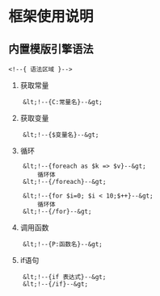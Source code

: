 框架使用说明
=======

内置模版引擎语法
-------

`<!--{ 语法区域 }-->`

1. 获取常量

```
	&lt;!--{C:常量名}--&gt;
```

2. 获取变量

```
	&lt;!--{$变量名}--&gt;
```

3. 循环

```
	&lt;!--{foreach as $k => $v}--&gt;
		循环体
	&lt;!--{/foreach}--&gt;
	
	&lt;!--{for $i=0; $i < 10;$++}--&gt;
		循环体
	&lt;!--{/for}--&gt;
```

4. 调用函数

```
	&lt;!--{P:函数名}--&gt;
```

5. if语句

```
	&lt;!--{if 表达式}--&gt;
	&lt;!--{/if}--&gt;
```


